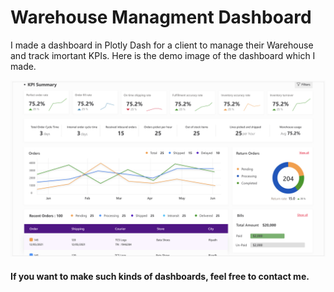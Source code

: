 # Warehouse Managment Dashboard

<p> I made a dashboard in Plotly Dash for a client to manage their Warehouse and track imortant KPIs. Here is the demo image of the dashboard which I made. </p>


<img src="https://github.com/waleedjmm/Warehouse-Managment-Dashboard/blob/main/warehouse_dashboard.png" />

#### If you want to make such kinds of dashboards, feel free to contact me. 
